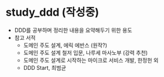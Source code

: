 # study_ddd (작성중)
- DDD를 공부하며 정리한 내용을 요약해두기 위한 용도
- 참고 서적
  - 도메인 주도 설계, 에릭 에반스 (원작?)
  - 도메인 주도 설계 철저 입문, 나루세 마사노부 (강력 추천)
  - 도메인 주도 설계로 시작하는 마이크로 서비스 개발, 한정헌 외
  - DDD Start, 최범균
